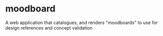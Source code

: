# moodboard
A web application that catalogues, and renders "moodboards" to use for design references and concept validation
